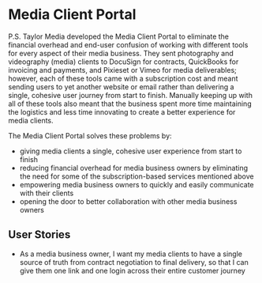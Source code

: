 # Media Client Portal

P.S. Taylor Media developed the Media Client Portal to eliminate the financial overhead and end-user confusion of working with different tools for every aspect of their media business. They sent photography and videography (media) clients to DocuSign for contracts, QuickBooks for invoicing and payments, and Pixieset or Vimeo for media deliverables; however, each of these tools came with a subscription cost and meant sending users to yet another website or email rather than delivering a single, cohesive user journey from start to finish. Manually keeping up with all of these tools also meant that the business spent more time maintaining the logistics and less time innovating to create a better experience for media clients.

The Media Client Portal solves these problems by:

- giving media clients a single, cohesive user experience from start to finish
- reducing financial overhead for media business owners by eliminating the need for some of the subscription-based services mentioned above
- empowering media business owners to quickly and easily communicate with their clients
- opening the door to better collaboration with other media business owners

## User Stories

- As a media business owner, I want my media clients to have a single source of truth from contract negotiation to final delivery, so that I can give them one link and one login across their entire customer journey
